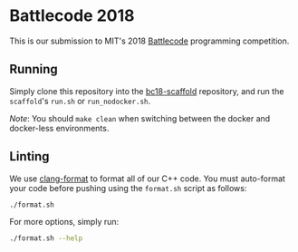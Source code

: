 Battlecode 2018
===============
This is our submission to MIT's 2018 [Battlecode](http://battlecode.org/)
programming competition.

Running
-------
Simply clone this repository into the
[bc18-scaffold](https://github.com/battlecode/bc18-scaffold) repository, and
run the `scaffold`'s `run.sh` or `run_nodocker.sh`.

*Note*: You should `make clean` when switching between the docker and
docker-less environments.

Linting
-------
We use [clang-format](https://clang.llvm.org/docs/ClangFormat.html) to format
all of our C++ code. You must auto-format your code before pushing using the
`format.sh` script as follows:

```bash
./format.sh
```

For more options, simply run:

```bash
./format.sh --help
```
